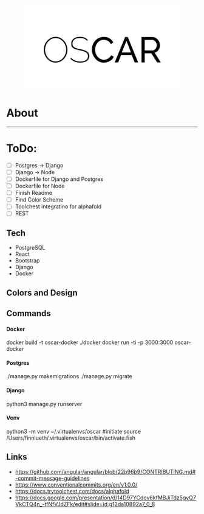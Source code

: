 <p align="center">
    <img src="ui/src/assets/icons/oscar.png" alt="logo" style="width:400px;">
</p>

# About
---

# ToDo:
- [ ] Postgres -> Django
- [ ] Django -> Node
- [ ] Dockerfile for Django and Postgres
- [ ] Dockerfile for Node
- [ ] Finish Readme
- [ ] Find Color Scheme
- [ ] Toolchest integratino for alphafold
- [ ] REST

## Tech
- PostgreSQL
- React
- Bootstrap
- Django
- Docker

## Colors and Design

## Commands

#### Docker
docker build -t oscar-docker ./docker
docker run -ti -p 3000:3000 oscar-docker

#### Postgres
./manage.py makemigrations
./manage.py migrate

#### Django
python3 manage.py runserver


#### Venv
python3 -m venv ~/.virtualenvs/oscar #initiate
source /Users/finnlueth/.virtualenvs/oscar/bin/activate.fish

## Links
- https://github.com/angular/angular/blob/22b96b9/CONTRIBUTING.md#-commit-message-guidelines
- https://www.conventionalcommits.org/en/v1.0.0/
- https://docs.trytoolchest.com/docs/alphafold
- https://docs.google.com/presentation/d/14D97YCdov6kfMBJiTdz5gyQ7VkCTQ4n_-tfNfVJdZFk/edit#slide=id.g12da10892a7_0_8
